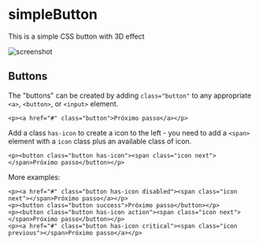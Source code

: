 # simpleButton
This is a simple CSS button with 3D effect

![screenshot](https://cloud.githubusercontent.com/assets/6153386/12953622/6511bace-d002-11e5-86e8-10e7fa2016d6.gif)

## Buttons ##

The "buttons" can be created by adding `class="button"` to any appropriate `<a>`, `<button>`, or `<input>` element.

    <p><a href="#" class="button">Próximo passo</a></p>

Add a class `has-icon` to create a icon to the left - you need to add a `<span>` element with a `icon` class plus an available class of icon.

    <p><button class="button has-icon"><span class="icon next"></span>Próximo passo</button></p>

More examples:

    <p><a href="#" class="button has-icon disabled"><span class="icon next"></span>Próximo passo</a></p>
    <p><button class="button success">Próximo passo</button></p>
    <p><button class="button has-icon action"><span class="icon next"></span>Próximo passo</button></p>
    <p><a href="#" class="button has-icon critical"><span class="icon previous"></span>Próximo passo</a></p>
